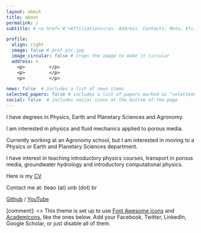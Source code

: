```yaml
---
layout: about
title: about
permalink: /
subtitle: # <a href='#'>Affiliations</a>. Address. Contacts. Moto. Etc.

profile:
  align: right
  image: false # prof_pic.jpg
  image_circular: false # crops the image to make it circular
  address: >
    <p>         </p>
    <p>         </p>
    <p>         </p>

news: false  # includes a list of news items
selected_papers: false # includes a list of papers marked as "selected={true}"
social: false  # includes social icons at the bottom of the page
---
```


I have degrees in Physics, Earth and Planetary Sciences and Agronomy.

I am interested in physics and fluid mechanics applied to porous media. 

Currently working at an Agronomy school, but I am interested in moving to a Physics or Earth and Planetary Sciences department. 

I have interest in teaching introductory physics courses, transport in porous media, groundwater hydrology and introductory computational physics. 


Here is my <a href="[[tleao.github.io/assets/tpl-cv-us.pdf](https://github.com/l3x0/l3x0.github.io/tree/gh-pages/assets/pdf)](https://github.com/l3x0/l3x0.github.io/blob/gh-pages/assets/pdf/tpl-cv-us.pdf)"> CV <a> 

Contact me at: tleao  (at) unb (dot) br

[Github](https://github.com/l3x0) /
[YouTube](https://www.youtube.com/channel/UCyFdBkXfxZR-cSYvXyQI8Pg) 


[comment]: <> This theme is set up to use [Font Awesome icons](http://fortawesome.github.io/Font-Awesome/) and [Academicons](https://jpswalsh.github.io/academicons/), like the ones below. Add your Facebook, Twitter, LinkedIn, Google Scholar, or just disable all of them.
